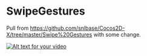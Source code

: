 # SwipeGestures



Pull from
https://github.com/snlbase/Cocos2D-X/tree/master/Swipe%20Gestures
with some change.

[![Alt text for your video](https://i.ytimg.com/vi/vBtn0FlDsJg/1.jpg?time=1480668409141)](https://youtu.be/vBtn0FlDsJg)
